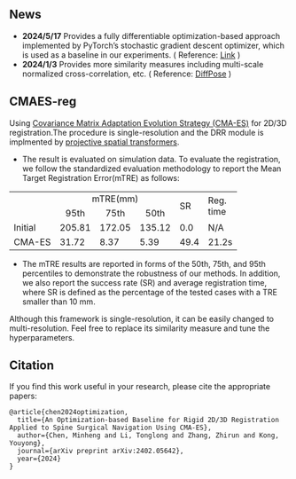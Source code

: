 ## News
* **2024/5/17** Provides a fully differentiable optimization-based approach implemented by PyTorch’s stochastic gradient descent optimizer, which is used as a baseline in our experiments. ( Reference: [Link](https://thejns.org/focus/view/journals/neurosurg-focus/54/6/article-pE16.xml) )
* **2024/1/3** Provides more similarity measures including multi-scale normalized cross-correlation, etc. ( Reference: [DiffPose](https://github.com/eigenvivek/DiffPose) )
## CMAES-reg
Using [Covariance Matrix Adaptation Evolution Strategy (CMA-ES)](https://github.com/CyberAgentAILab/cmaes) for 2D/3D registration.The procedure is  single-resolution and the DRR module is implmented by [projective spatial transformers](https://github.com/gaocong13/Projective-Spatial-Transformers).

 - The result is evaluated on simulation data. To evaluate the registration, we follow the standardized evaluation methodology to report the Mean Target Registration Error(mTRE) as follows:
<table>
    <tr>
          <td rowspan="2"> </td> <td colspan="3" align="center">mTRE(mm)</td> <td rowspan="2">SR</td>   <td rowspan="2">Reg.<br>time</td>
   </tr>
    <tr>
  		 <td align="center">95th</td> 
      	<td align="center">75th</td> 
     <td align="center">50th</td> 
    </tr>
  <tr>
     <td>Initial</td>
     <td>205.81</td>
     <td>172.05</td> 
     <td>135.12</td> 
     <td>0.0</td>
     <td>N/A</td>
    </tr>
    <tr>
     <td>CMA-ES</td>
     <td>31.72</td>
     <td>8.37</td> 
     <td>5.39</td> 
     <td>49.4</td>
     <td>21.2s</td> 
    </tr>
</table>

- The mTRE results are reported in forms of the 50th, 75th, and 95th percentiles to demonstrate the robustness of our methods. In addition, we also report the success rate (SR) and average registration time, where SR is defined as the percentage of the tested cases with a TRE smaller than 10 mm.

Although this framework is single-resolution, it can be easily changed to multi-resolution. Feel free to replace its similarity measure and tune the hyperparameters.
## Citation
If you find this work useful in your research, please cite the appropriate papers:
```
@article{chen2024optimization,
  title={An Optimization-based Baseline for Rigid 2D/3D Registration Applied to Spine Surgical Navigation Using CMA-ES},
  author={Chen, Minheng and Li, Tonglong and Zhang, Zhirun and Kong, Youyong},
  journal={arXiv preprint arXiv:2402.05642},
  year={2024}
}
```
